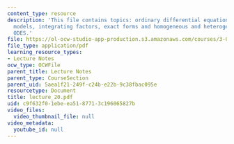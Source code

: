 ```yaml
---
content_type: resource
description: 'This file contains topics: ordinary differential equations from physical
  models, integrating factors, exact forms and homogeneous and heterogeneous linear
  ODES.'
file: https://ol-ocw-studio-app-production.s3.amazonaws.com/courses/3-016-mathematics-for-materials-scientists-and-engineers-fall-2005/c9f632f01ebeea5187713c196065827b_lecture_20.pdf
file_type: application/pdf
learning_resource_types:
- Lecture Notes
ocw_type: OCWFile
parent_title: Lecture Notes
parent_type: CourseSection
parent_uid: 5aea1f21-249f-c24b-e22b-9c38fbac095e
resourcetype: Document
title: lecture_20.pdf
uid: c9f632f0-1ebe-ea51-8771-3c196065827b
video_files:
  video_thumbnail_file: null
video_metadata:
  youtube_id: null
---
```


